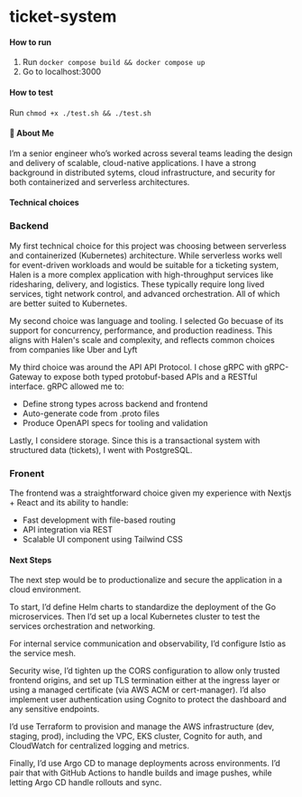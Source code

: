 # ticket-system


#### How to run

1. Run ```docker compose build && docker compose up```
2. Go to localhost:3000

#### How to test

Run ```chmod +x ./test.sh && ./test.sh```


#### 👋 About Me

I’m a senior engineer who’s worked across several teams leading the design and delivery of scalable, cloud-native applications. I have a strong background in distributed sytems, cloud infrastructure, and security for both containerized and serverless architectures.

#### Technical choices

### Backend

My first technical choice for this project was choosing between serverless and containerized (Kubernetes) architecture. While serverless works well for event-driven workloads and would be suitable for a ticketing system, Halen is a more complex application with high-throughput services like ridesharing, delivery, and logistics. These typically require long lived services, tight network control, and advanced orchestration. All of which are better suited to Kubernetes.

My second choice was language and tooling. I selected Go becuase of its support for concurrency, performance, and production readiness. This aligns with Halen's scale and complexity, and reflects common choices from companies like Uber and Lyft

My third choice was around the API API Protocol. I chose gRPC with gRPC-Gateway to expose both typed protobuf-based APIs and a RESTful interface. gRPC allowed me to:

- Define strong types across backend and frontend
- Auto-generate code from .proto files
- Produce OpenAPI specs for tooling and validation


Lastly, I considere storage. Since this is a transactional system with structured data (tickets), I went with PostgreSQL.


### Fronent
The frontend was a straightforward choice given my experience with Nextjs + React and its ability to handle:
- Fast development with file-based routing
- API integration via REST
- Scalable UI component using Tailwind CSS

#### Next Steps

The next step would be to productionalize and secure the application in a cloud environment.

To start, I’d define Helm charts to standardize the deployment of the Go microservices. Then I’d set up a local Kubernetes cluster to test the services orchestration and networking.

For internal service communication and observability, I’d configure Istio as the service mesh.

Security wise, I’d tighten up the CORS configuration to allow only trusted frontend origins, and set up TLS termination either at the ingress layer or using a managed certificate (via AWS ACM or cert-manager). I’d also implement user authentication using Cognito to protect the dashboard and any sensitive endpoints.

I’d use Terraform to provision and manage the AWS infrastructure (dev, staging, prod), including the VPC, EKS cluster, Cognito for auth, and CloudWatch for centralized logging and metrics.

Finally, I’d use Argo CD to manage deployments across environments. I’d pair that with GitHub Actions to handle builds and image pushes, while letting Argo CD handle rollouts and sync.